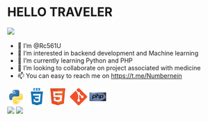 <h1>HELLO TRAVELER</h1>
<div id="header" align="left">
  <img src="https://media.giphy.com/media/PgLLtnqHts1woXeKpy/giphy.gif" width="200"/>  
</div>
<div id="badges">
 
</div>


- 👋 I’m @Rc561U
- 👀 I’m interested in backend development and Machine learning 
- 🌱 I’m currently learning Python and PHP
- 💞️ I’m looking to collaborate on project associated with medicine
- 📫 You can easy to reach me on https://t.me/Numbernein
<div>
  <img src="https://github.com/devicons/devicon/blob/master/icons/python/python-original.svg" title="Spring" alt="Spring" width="40" height="40"/>&nbsp;
  <img src="https://github.com/devicons/devicon/blob/master/icons/css3/css3-plain-wordmark.svg"  title="CSS3" alt="CSS" width="40" height="40"/>&nbsp;
  <img src="https://github.com/devicons/devicon/blob/master/icons/html5/html5-original.svg" title="HTML5" alt="HTML" width="40" height="40"/>&nbsp;
  <img src="https://github.com/devicons/devicon/blob/master/icons/git/git-original.svg" title="Git" **alt="Git" width="40" height="40"/>
  <img src="https://github.com/devicons/devicon/blob/master/icons/php/php-original.svg" title="Git" **alt="Git" width="40" height="40"/>

</div>
<!---
Rc561U/Rc561U is a ✨ special ✨ repository because its `README.md` (this file) appears on your GitHub profile.
You can click the Preview link to take a look at your changes.
--->

<img src="https://www.codewars.com/users/Rc561U/badges/large">
<img src="https://www.credly.com/badges/bf837596-0b36-400f-b542-be2736ed73d5/public_url">

